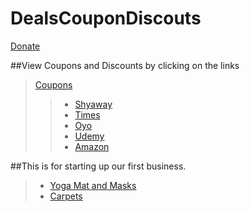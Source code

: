 # DealsCouponDiscouts
[Donate](https://paypal.me/7875555711)

##View Coupons and Discounts by clicking on the links
> [Coupons](https://bit.ly/ckc0up0n)
>> * [Shyaway](https://bit.ly/2Dy5LCD)
>> * [Times](https://bit.ly/3emTRIi)
>> * [Oyo](https://bit.ly/oyoek)
>> * [Udemy](https://bit.ly/2OcWoKr)
>> * [Amazon](https://amzn.to/2ZhTjiy)

##This is for starting up our first business.
> * [Yoga Mat and Masks](./Images/mat_masks.html)
> * [Carpets](https://bit.ly/carp37s)


